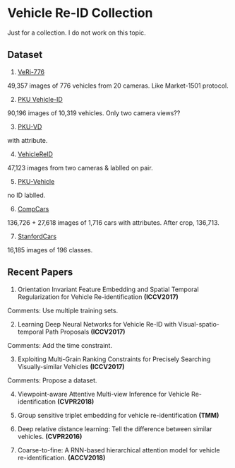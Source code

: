 # Vehicle Re-ID Collection
Just for a collection. I do not work on this topic.

## Dataset
1. [VeRi-776](https://github.com/VehicleReId/VeRidataset)

49,357 images of 776 vehicles from 20 cameras. Like Market-1501 protocol.

2. [PKU Vehicle-ID](https://pkuml.org/resources/pku-vehicleid.html)

90,196 images of 10,319 vehicles. Only two camera views??

3. [PKU-VD](https://pkuml.org/resources/pku-vds.html)

with attribute.

4. [VehicleReID](https://medusa.fit.vutbr.cz/traffic/research-topics/detection-of-vehicles-and-datasets/vehicle-re-identification-for-automatic-video-traffic-surveillance-ats-cvpr-2016/)

47,123 images from two cameras & lablled on pair.

5. [PKU-Vehicle](http://59.110.216.11/html/)

no ID lablled.

6. [CompCars](http://mmlab.ie.cuhk.edu.hk/datasets/comp_cars/index.html)

136,726 + 27,618 images of 1,716 cars with attributes. After crop,  136,713.

7. [StanfordCars](http://ai.stanford.edu/~jkrause/cars/car_dataset.html)

16,185 images of 196 classes.


## Recent Papers
1. Orientation Invariant Feature Embedding and Spatial Temporal Regularization for Vehicle Re-identification **(ICCV2017)**

Comments: Use multiple training sets.

2. Learning Deep Neural Networks for Vehicle Re-ID with Visual-spatio-temporal Path Proposals **(ICCV2017)**

Comments: Add the time constraint.

3. Exploiting Multi-Grain Ranking Constraints for Precisely Searching Visually-similar Vehicles **(ICCV2017)**

Comments: Propose a dataset.

4. Viewpoint-aware Attentive Multi-view Inference for Vehicle Re-identification **(CVPR2018)**

5. Group sensitive triplet embedding for vehicle re-identification **(TMM)**

6. Deep relative distance learning: Tell the difference between similar vehicles. **(CVPR2016)**

7. Coarse-to-fine: A RNN-based hierarchical attention model for vehicle re-identification. **(ACCV2018)**

